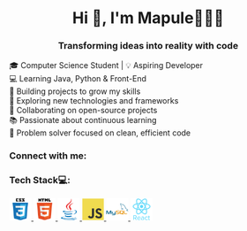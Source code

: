 <h1 align="center">Hi 👋, I'm Mapule👩🏽‍💻</h1>
<h3 align="center">Transforming ideas into reality with code</h3>

🎓 Computer Science Student | 💡 Aspiring Developer<br/>
💻 Learning Java, Python & Front-End<br/>
🚀 Building projects to grow my skills<br/>
🌱 Exploring new technologies and frameworks<br/>
🤝 Collaborating on open-source projects<br/>
📚 Passionate about continuous learning<br/>
🔧 Problem solver focused on clean, efficient code<br/>


<h3 align="left">Connect with me:</h3>
<p align="left">
</p>

<h3 align="left">Tech Stack💻:</h3>
<p align="left"> <a href="https://www.w3schools.com/css/" target="_blank" rel="noreferrer"> <img src="https://raw.githubusercontent.com/devicons/devicon/master/icons/css3/css3-original-wordmark.svg" alt="css3" width="40" height="40"/> </a> <a href="https://www.w3.org/html/" target="_blank" rel="noreferrer"> <img src="https://raw.githubusercontent.com/devicons/devicon/master/icons/html5/html5-original-wordmark.svg" alt="html5" width="40" height="40"/> </a> <a href="https://www.java.com" target="_blank" rel="noreferrer"> <img src="https://raw.githubusercontent.com/devicons/devicon/master/icons/java/java-original.svg" alt="java" width="40" height="40"/> </a> <a href="https://developer.mozilla.org/en-US/docs/Web/JavaScript" target="_blank" rel="noreferrer"> <img src="https://raw.githubusercontent.com/devicons/devicon/master/icons/javascript/javascript-original.svg" alt="javascript" width="40" height="40"/> </a> <a href="https://www.mysql.com/" target="_blank" rel="noreferrer"> <img src="https://raw.githubusercontent.com/devicons/devicon/master/icons/mysql/mysql-original-wordmark.svg" alt="mysql" width="40" height="40"/> </a> <a href="https://reactjs.org/" target="_blank" rel="noreferrer"> <img src="https://raw.githubusercontent.com/devicons/devicon/master/icons/react/react-original-wordmark.svg" alt="react" width="40" height="40"/> </a> </p>
